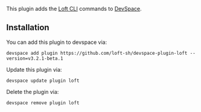 This plugin adds the [Loft CLI](https://github.com/loft-sh/loft) commands to [DevSpace](https://github.com/loft-sh/devspace). 

## Installation

You can add this plugin to devspace via:
```
devspace add plugin https://github.com/loft-sh/devspace-plugin-loft --version=v3.2.1-beta.1
```

Update this plugin via:
```
devspace update plugin loft
```

Delete the plugin via:
```
devspace remove plugin loft
```
